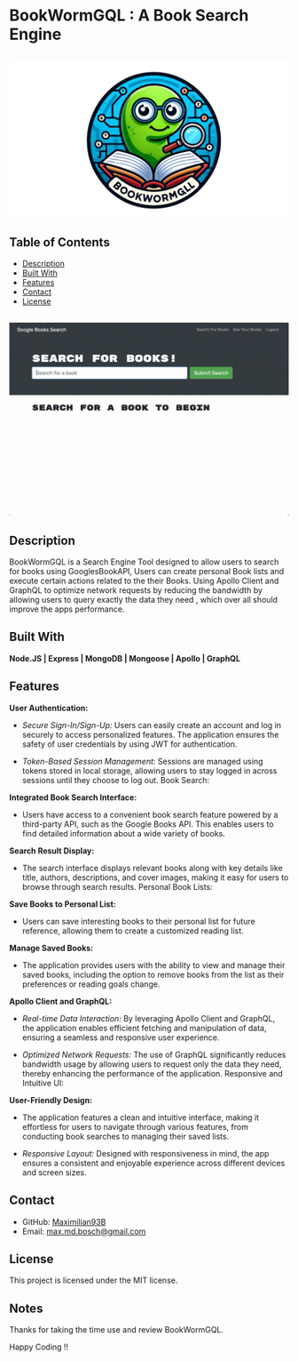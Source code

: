 # BookWormGQL : A Book Search Engine 

##
![BookWormGQL](./Assets/BookWormGQL.png)
##

## Table of Contents
- [Description](#description)
- [Built With](#built-with)
- [Features](#features)
- [Contact](#contact)
- [License](#license)

##

![BookWormGQL](./Assets/21-mern-homework-demo-01.gif)

##

## Description
BookWormGQL is a Search Engine Tool designed to allow users to search for books using GooglesBookAPI, Users can create personal Book lists and execute certain actions related to the their Books. Using Apollo Client and GraphQL to optimize network requests by reducing the bandwidth by allowing users to query exactly the data they need , which over all should improve the apps performance.

## Built With
**Node.JS | Express | MongoDB | Mongoose | Apollo | GraphQL**

## Features

**User Authentication:**

- *Secure Sign-In/Sign-Up:* Users can easily create an account and log in securely to access personalized features. The application ensures the safety of user credentials by using JWT for authentication.

- *Token-Based Session Management:* Sessions are managed using tokens stored in local storage, allowing users to stay logged in across sessions until they choose to log out.
Book Search:

**Integrated Book Search Interface:** 

- Users have access to a convenient book search feature powered by a third-party API, such as the Google Books API. This enables users to find detailed information about a wide variety of books.

**Search Result Display:** 

- The search interface displays relevant books along with key details like title, authors, descriptions, and cover images, making it easy for users to browse through search results.
Personal Book Lists:

**Save Books to Personal List:** 
- Users can save interesting books to their personal list for future reference, allowing them to create a customized reading list.

**Manage Saved Books:** 

- The application provides users with the ability to view and manage their saved books, including the option to remove books from the list as their preferences or reading goals change.

**Apollo Client and GraphQL:**

- *Real-time Data Interaction:* By leveraging Apollo Client and GraphQL, the application enables efficient fetching and manipulation of data, ensuring a seamless and responsive user experience.

- *Optimized Network Requests:* The use of GraphQL significantly reduces bandwidth usage by allowing users to request only the data they need, thereby enhancing the performance of the application.
Responsive and Intuitive UI:

**User-Friendly Design:** 

 - The application features a clean and intuitive interface, making it effortless for users to navigate through various features, from conducting book searches to managing their saved lists.

- *Responsive Layout:* Designed with responsiveness in mind, the app ensures a consistent and enjoyable experience across different devices and screen sizes.

## Contact

- GitHub: [Maximilian93B](https://github.com/Maximilian93B)
- Email: [max.md.bosch@gmail.com](mailto:max.md.bosch@gmail.com)

## License
This project is licensed under the MIT license.

## Notes
Thanks for taking the time use and review BookWormGQL.

Happy Coding !!